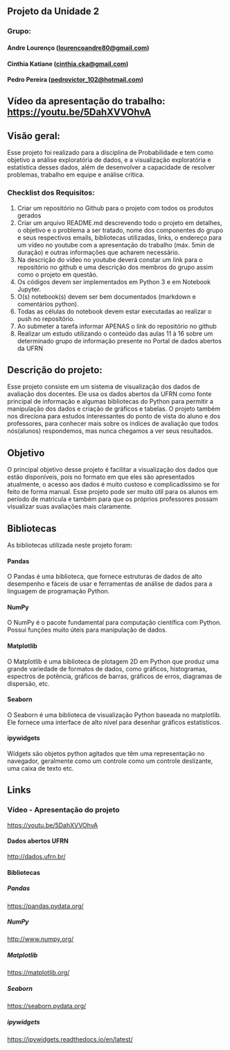 ## Projeto da Unidade 2

### Grupo:
#### Andre Lourenço (lourencoandre80@gmail.com)
#### Cinthia Katiane (cinthia.cka@gmail.com)
#### Pedro Pereira (pedrovictor_102@hotmail.com)

## Vídeo da apresentação do trabalho: https://youtu.be/5DahXVVOhvA

## Visão geral:

Esse projeto foi realizado para a disciplina de Probabilidade e tem como objetivo a análise exploratória de dados, e a visualização exploratória e estatística desses dados, além de desenvolver a capacidade de resolver problemas, trabalho em equipe e análise crítica.

### Checklist dos Requisitos:

1. Criar um repositório no Github para o projeto com todos os produtos gerados
2. Criar um arquivo README.md descrevendo todo o projeto em detalhes, o objetivo e o problema a ser tratado, nome dos componentes do grupo e seus respectivos emails, bibliotecas utilizadas, links, o endereço para um vídeo no youtube com a apresentação do trabalho (máx. 5min de duração) e outras informações que acharem necessário.
3. Na descrição do vídeo no youtube deverá constar um link para o repositório no github e uma descrição dos membros do grupo assim como o projeto em questão.
4. Os códigos devem ser implementados em Python 3 e em Notebook Jupyter.
5. O(s) notebook(s) devem ser bem documentados (markdown e comentários python).
6. Todas as células do notebook devem estar executadas ao realizar o push no repositório.
7. Ao submeter a tarefa informar APENAS o link do repositório no github
8. Realizar um estudo utilizando o conteúdo das aulas 11 à 16 sobre um determinado grupo de informação presente no Portal de dados abertos da UFRN

## Descrição do projeto:

Esse projeto consiste em um sistema de visualização dos dados de avaliação dos docentes. Ele usa os dados abertos da UFRN como fonte principal de informação e algumas bibliotecas do Python para permitir a manipulação dos dados e criação de gráficos e tabelas. O projeto também nos direciona para estudos interessantes do ponto de vista do aluno e dos professores, para conhecer mais sobre os índices de avaliação que todos nós(alunos) respondemos, mas nunca chegamos a ver seus resultados.  

## Objetivo

O principal objetivo desse projeto é facilitar a visualização dos dados que estão disponíveis, pois no formato em que eles são apresentados atualmente, o acesso aos dados é muito custoso e complicadíssimo se for feito de forma manual. Esse projeto pode ser muito útil para os alunos em período de matrícula e também para que os próprios professores possam visualizar suas avaliações mais claramente.

## Bibliotecas

As bibliotecas utilizada neste projeto foram:
#### Pandas
O Pandas é uma biblioteca, que fornece estruturas de dados de alto desempenho e fáceis de usar e ferramentas de análise de dados para a linguagem de programação Python.
#### NumPy
O NumPy é o pacote fundamental para computação científica com Python. Possui funções muito úteis para manipulação de dados.

#### Matplotlib
O Matplotlib é uma biblioteca de plotagem 2D em Python que produz uma  grande variedade de formatos de dados, como gráficos, histogramas, espectros de potência, gráficos de barras, gráficos de erros, diagramas de dispersão, etc.

#### Seaborn
O Seaborn é uma biblioteca de visualização Python baseada no matplotlib. Ele fornece uma interface de alto nível para desenhar gráficos estatísticos.

#### ipywidgets
Widgets são objetos python agitados que têm uma representação no navegador, geralmente como um controle como um controle deslizante, uma caixa de texto etc.

## Links

### Vídeo - Apresentação do projeto
https://youtu.be/5DahXVVOhvA

#### Dados abertos UFRN
http://dados.ufrn.br/

#### Bibliotecas
##### Pandas
https://pandas.pydata.org/
##### NumPy
http://www.numpy.org/
##### Matplotlib
https://matplotlib.org/
##### Seaborn
https://seaborn.pydata.org/
##### ipywidgets
https://ipywidgets.readthedocs.io/en/latest/